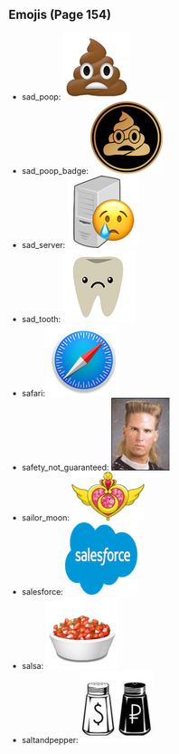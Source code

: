 
## Emojis (Page 154)

* sad_poop: ![sad_poop](output/sad_poop.png)
* sad_poop_badge: ![sad_poop_badge](output/sad_poop_badge.png)
* sad_server: ![sad_server](output/sad_server.png)
* sad_tooth: ![sad_tooth](output/sad_tooth.png)
* safari: ![safari](output/safari.png)
* safety_not_guaranteed: ![safety_not_guaranteed](output/safety_not_guaranteed.png)
* sailor_moon: ![sailor_moon](output/sailor_moon.png)
* salesforce: ![salesforce](output/salesforce.png)
* salsa: ![salsa](output/salsa.png)
* saltandpepper: ![saltandpepper](output/saltandpepper.jpg)
